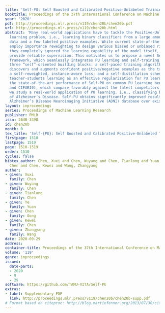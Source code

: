 ```yaml
---
title: 'Self-PU: Self Boosted and Calibrated Positive-Unlabeled Training'
booktitle: Proceedings of the 37th International Conference on Machine Learning
year: '2020'
pdf: http://proceedings.mlr.press/v119/chen20b/chen20b.pdf
url: http://proceedings.mlr.press/v119/chen20b.html
abstract: 'Many real-world applications have to tackle the Positive-Unlabeled (PU)
  learning problem, i.e., learning binary classifiers from a large amount of unlabeled
  data and a few labeled positive examples. While current state-of-the-art methods
  employ importance reweighting to design various biased or unbiased risk estimators,
  they completely ignored the learning capability of the model itself, which could
  provide reliable supervision. This motivates us to propose a novel Self-PU learning
  framework, which seamlessly integrates PU learning and self-training. Self-PU highlights
  three “self”-oriented building blocks: a self-paced training algorithm that adaptively
  discovers and augments confident positive/negative examples as the training proceeds;
  a self-reweighted, instance-aware loss; and a self-distillation scheme that introduces
  teacher-students learning as an effective regularization for PU learning. We demonstrate
  the state-of-the-art performance of Self-PU on common PU learning benchmarks (MNIST
  and CIFAR10), which compare favorably against the latest competitors. Moreover,
  we study a real-world application of PU learning, i.e., classifying brain images
  of Alzheimer’s Disease. Self-PU obtains significantly improved results on the renowned
  Alzheimer’s Disease Neuroimaging Initiative (ADNI) database over existing methods.'
layout: inproceedings
series: Proceedings of Machine Learning Research
publisher: PMLR
issn: 2640-3498
id: chen20b
month: 0
tex_title: 'Self-{PU}: Self Boosted and Calibrated Positive-Unlabeled Training'
firstpage: 1510
lastpage: 1519
page: 1510-1519
order: 1510
cycles: false
bibtex_author: Chen, Xuxi and Chen, Wuyang and Chen, Tianlong and Yuan, Ye and Gong,
  Chen and Chen, Kewei and Wang, Zhangyang
author:
- given: Xuxi
  family: Chen
- given: Wuyang
  family: Chen
- given: Tianlong
  family: Chen
- given: Ye
  family: Yuan
- given: Chen
  family: Gong
- given: Kewei
  family: Chen
- given: Zhangyang
  family: Wang
date: 2020-09-29
address: 
container-title: Proceedings of the 37th International Conference on Machine Learning
volume: '119'
genre: inproceedings
issued:
  date-parts:
  - 2020
  - 9
  - 29
software: https://github.com/TAMU-VITA/Self-PU
extras:
- label: Supplementary PDF
  link: http://proceedings.mlr.press/v119/chen20b/chen20b-supp.pdf
# Format based on citeproc: http://blog.martinfenner.org/2013/07/30/citeproc-yaml-for-bibliographies/
---
```

